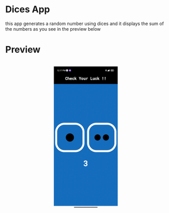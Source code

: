 # Dices App

this app generates a random number using dices 
and it displays the sum of the numbers as you see
in the preview below


# Preview

<br/>
<center>
<img src="readme_assets/preview.gif" width="200">
</center>